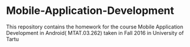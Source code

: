 # Mobile-Application-Development
This repository contains the homework for the course Mobile Application Development in Android( MTAT.03.262) taken in 
Fall 2016 in University of Tartu
